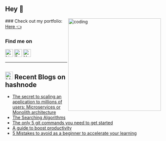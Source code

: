 <!-- ![github_frontpage](https://user-images.githubusercontent.com/113995907/213905835-40115ceb-f65a-4b63-a709-d4c76231e8ed.png) -->
## Hey 👋
<img align="right" alt="coding" width="300" src="https://media.tenor.com/flflC6GFzO8AAAAM/sultan-alrefaei-programmer.gif"/>
### Check out my portfolio:   
<a href="https://vishaldevportfolio.vercel.app">Here 👈</a>

### <p>Find me on</p>
<p>
  <a href="https://www.linkedin.com/in/vishal-m0509/"><img height="25px" src="https://img.shields.io/badge/LinkedIn-0077B5?style=for-the-badge&logo=linkedin&logoColor=white" alt="LinkedIn"/></a>
  <a href="https://twitter.com/Mvishalx"><img height="25px" src="https://img.shields.io/badge/Twitter-1DA1F2?style=for-the-badge&logo=twitter&logoColor=white" alt="Twitter"/></a>
  <a href="https://mvishal.hashnode.dev/"><img height="25px" src="https://img.shields.io/badge/Hashnode-2962FF?style=for-the-badge&logo=hashnode&logoColor=white" alt="Hashnode"/></a>
</p>

---
## <a href="https://mvishal.hashnode.dev/"><img src="https://github.com/Arindam200/Arindam200/blob/main/CDyAuTy75.png" title="Hashnode" alt="Hashnode blog" width="25"/></a> Recent Blogs on hashnode
<!-- BLOG-POST-LIST:START -->
- [The secret to scaling an application to millions of users: Microservices or Monolith architecture](https://mvishal.hashnode.dev/the-secret-to-scaling-an-application-to-millions-of-users-microservices-or-monolith-architecture)
- [The Searching Algorithms](https://mvishal.hashnode.dev/the-searching-algorithms)
- [The only 5 git commands you need to get started](https://mvishal.hashnode.dev/the-only-5-git-commands-you-need-to-get-started)
- [A guide to boost productivity](https://mvishal.hashnode.dev/a-guide-to-boost-productivity)
- [5 Mistakes to avoid as a beginner to accelerate your learning](https://mvishal.hashnode.dev/5-mistakes-to-avoid-as-a-beginner-to-accelerate-your-learning)
<!-- BLOG-POST-LIST:END -->

<!-- ---
<details>

<summary><h2>My GitHub Stats</h2></summary>

<div align = "center"> -->

<!-- <h2>My GitHub Stats<img src="https://github.githubassets.com/images/spinners/octocat-spinner-64.gif"/></h2>

</div>
<div align="center">
<table>
<tr>
<td width="45%">
<a href="http://www.github.com/Mvishal123"><img src="https://github-readme-stats.vercel.app/api?username=Mvishal123&show_icons=true&hide=&count_private=true&title_color=0891b2&text_color=ffffff&icon_color=0891b2&bg_color=1c1917&hide_border=true&show_icons=true" alt="Vishal's GitHub stats" /></a> 

</td>
<td width="45%">
 <a href="http://www.github.com/Mvishal123"><img src="https://github-readme-streak-stats.herokuapp.com/?user=Mvishal123&stroke=ffffff&background=1c1917&ring=0891b2&fire=0891b2&currStreakNum=ffffff&currStreakLabel=0891b2&sideNums=ffffff&sideLabels=ffffff&dates=ffffff&hide_border=true" /></a>
 
</table>
</div>
</td>
</tr>

</details> -->




   
 


 


